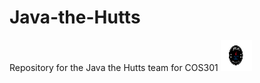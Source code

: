 # Java-the-Hutts
Repository for the Java the Hutts team for COS301
<img style="width:50px; height:50px" src="https://github.com/Nicvaniek/Java-the-Hutts/blob/master/Java-Hutts.png">
